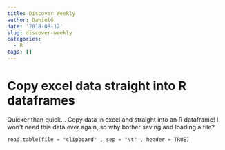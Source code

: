 ```yaml
---
title: Discover Weekly
author: DanielG
date: '2018-08-12'
slug: discover-weekly
categories:
  - R
tags: []
---
```

# Copy excel data straight into R dataframes

Quicker than quick... Copy data in excel and straight into an R dataframe! I won't need this data ever again, so why bother saving and loading a file?


`read.table(file = "clipboard" , sep = "\t" , header = TRUE)`
